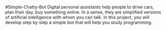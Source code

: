 #Simple-Chatty-Bot
Digital personal assistants help people to drive cars, plan their day, buy something online. In a sense, they are simplified versions of artificial intelligence with whom you can talk. In this project, you will develop step by step a simple bot that will help you study programming.
